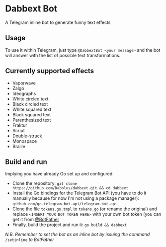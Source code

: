# Dabbext Bot
A Telegram inline bot to generate funny text effects

## Usage
To use it within Telegram, just type ```@DabbextBot <your message>``` and the bot will answer with the list of possible text transformations.

## Currently supported effects
- Vaporwave
- Zalgo
- Ideographs
- White circled text
- Black circled text
- White squared text
- Black squared text
- Parenthesized text
- Fraktur
- Script
- Double-struck
- Monospace
- Braille

## Build and run
Implying you have already Go set up and configured

- Clone the repository: ```git clone https://github.com/Dabolus/dabbext.git && cd dabbext```
- Install the Go bindings for the Telegram Bot API (you have to do it manually because for now I'm not using a package manager): ```github.com/go-telegram-bot-api/telegram-bot-api```
- Clone the file ```tokens.go.tmpl``` to ```tokens.go``` (or rename the original) and replace ```<INSERT YOUR BOT TOKEN HERE>``` with your own bot token (you can get it from [@BotFather](https://t.me/BotFather)
- Finally, build the project and run it: ```go build && dabbext```

_N.B. Remember to set the bot as an inline bot by issuing the command_ ```/setinline``` _to BotFather_